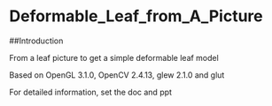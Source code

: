 # Deformable_Leaf_from_A_Picture
##Introduction

From a leaf picture to get a simple deformable leaf model

Based on OpenGL 3.1.0, OpenCV 2.4.13, glew 2.1.0 and glut



For detailed information, set the doc and ppt

